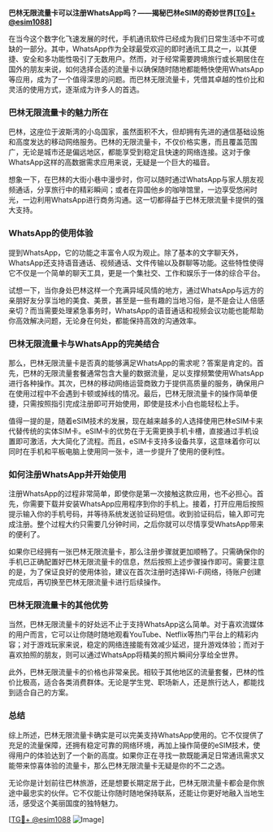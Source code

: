 **巴林无限流量卡可以注册WhatsApp吗？——揭秘巴林eSIM的奇妙世界[[TG💪+ @esim1088](https://t.me/s/esim1088)]**

在当今这个数字化飞速发展的时代，手机通讯软件已经成为我们日常生活中不可或缺的一部分。其中，WhatsApp作为全球最受欢迎的即时通讯工具之一，以其便捷、安全和多功能性吸引了无数用户。然而，对于经常需要跨境旅行或长期居住在国外的朋友来说，如何选择合适的流量卡以确保随时随地都能畅快使用WhatsApp等应用，成为了一个值得深思的问题。而巴林无限流量卡，凭借其卓越的性价比和灵活的使用方式，逐渐成为许多人的首选。

### 巴林无限流量卡的魅力所在

巴林，这座位于波斯湾的小岛国家，虽然面积不大，但却拥有先进的通信基础设施和高度发达的移动网络服务。巴林的无限流量卡，不仅价格实惠，而且覆盖范围广，无论是城市还是偏远地区，都能享受到稳定且快速的网络连接。这对于像WhatsApp这样的高数据需求应用来说，无疑是一个巨大的福音。

想象一下，在巴林的大街小巷中漫步时，你可以随时通过WhatsApp与家人朋友视频通话，分享旅行中的精彩瞬间；或者在异国他乡的咖啡馆里，一边享受悠闲时光，一边利用WhatsApp进行商务沟通。这一切都得益于巴林无限流量卡提供的强大支持。

### WhatsApp的使用体验

提到WhatsApp，它的功能之丰富令人叹为观止。除了基本的文字聊天外，WhatsApp还支持语音通话、视频通话、文件传输以及群聊等功能。这些特性使得它不仅是一个简单的聊天工具，更是一个集社交、工作和娱乐于一体的综合平台。

试想一下，当你身处巴林这样一个充满异域风情的地方，通过WhatsApp与远方的亲朋好友分享当地的美食、美景，甚至是一些有趣的当地习俗，是不是会让人倍感亲切？而当需要处理紧急事务时，WhatsApp的语音通话和视频会议功能也能帮助你高效解决问题，无论身在何处，都能保持高效的沟通效率。

### 巴林无限流量卡与WhatsApp的完美结合

那么，巴林无限流量卡是否真的能够满足WhatsApp的需求呢？答案是肯定的。首先，巴林的无限流量套餐通常包含大量的数据流量，足以支撑频繁使用WhatsApp进行各种操作。其次，巴林的移动网络运营商致力于提供高质量的服务，确保用户在使用过程中不会遇到卡顿或掉线的情况。最后，巴林无限流量卡的操作简单便捷，只需按照指引完成注册即可开始使用，即使是技术小白也能轻松上手。

值得一提的是，随着eSIM技术的发展，现在越来越多的人选择使用巴林eSIM卡来代替传统的实体SIM卡。eSIM卡的优势在于无需更换手机卡槽，直接通过手机设置即可激活，大大简化了流程。而且，eSIM卡支持多设备共享，这意味着你可以同时在手机和平板电脑上使用同一张卡，进一步提升了使用的便利性。

### 如何注册WhatsApp并开始使用

注册WhatsApp的过程非常简单，即使你是第一次接触这款应用，也不必担心。首先，你需要下载并安装WhatsApp应用程序到你的手机上。接着，打开应用后按照提示输入你的手机号码，并等待系统发送验证码短信。收到验证码后，输入即可完成注册。整个过程大约只需要几分钟时间，之后你就可以尽情享受WhatsApp带来的便利了。

如果你已经拥有一张巴林无限流量卡，那么注册步骤就更加顺畅了。只需确保你的手机已正确配置好巴林无限流量卡的信息，然后按照上述步骤操作即可。需要注意的是，为了保证良好的使用体验，建议在首次注册时选择Wi-Fi网络，待账户创建完成后，再切换至巴林无限流量卡进行后续操作。

### 巴林无限流量卡的其他优势

当然，巴林无限流量卡的好处远不止于支持WhatsApp这么简单。对于喜欢流媒体的用户而言，它可以让你随时随地观看YouTube、Netflix等热门平台上的精彩内容；对于游戏玩家来说，稳定的网络连接能有效减少延迟，提升游戏体验；而对于喜欢拍照的朋友，则可以通过WhatsApp将精美的照片瞬间分享给全世界。

此外，巴林无限流量卡的价格也非常亲民。相较于其他地区的流量套餐，巴林的性价比极高，适合各类消费群体。无论是学生党、职场新人，还是旅行达人，都能找到适合自己的方案。

### 总结

综上所述，巴林无限流量卡确实是可以完美支持WhatsApp使用的。它不仅提供了充足的流量保障，还拥有稳定可靠的网络环境，再加上操作简便的eSIM技术，使得用户的体验达到了一个新的高度。如果你正在寻找一款既能满足日常通讯需求又能带来惊喜体验的流量卡，那么巴林无限流量卡无疑是你的不二之选。

无论你是计划前往巴林旅游，还是想要长期定居于此，巴林无限流量卡都会是你旅途中最忠实的伙伴。它不仅能让你随时随地保持联系，还能让你更好地融入当地生活，感受这个美丽国度的独特魅力。

[[TG💪+ @esim1088](https://t.me/s/esim1088) ![Image](https://i.postimg.cc/4NQfJmqS/Snipaste-2025-05-13-00-14-12.png)]